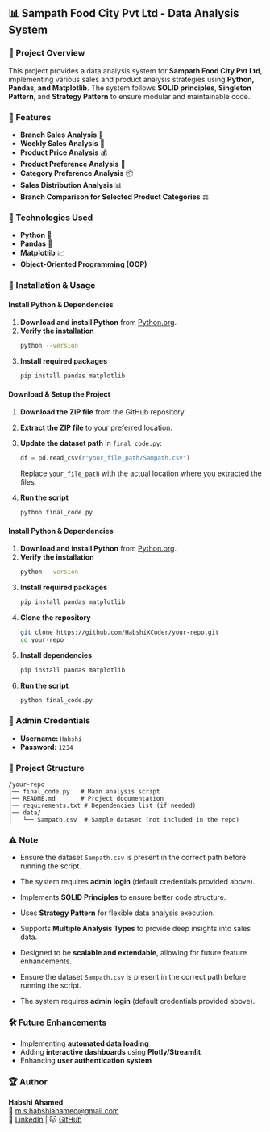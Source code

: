 ## 📊 Sampath Food City Pvt Ltd - Data Analysis System  

### 📌 Project Overview  
This project provides a data analysis system for **Sampath Food City Pvt Ltd**, implementing various sales and product analysis strategies using **Python, Pandas, and Matplotlib**. The system follows **SOLID principles**, **Singleton Pattern**, and **Strategy Pattern** to ensure modular and maintainable code.  

### 🚀 Features  
- **Branch Sales Analysis** 📍  
- **Weekly Sales Analysis** 📅  
- **Product Price Analysis** 💰  
- **Product Preference Analysis** 🛒  
- **Category Preference Analysis** 📦  
- **Sales Distribution Analysis** 📊  
- **Branch Comparison for Selected Product Categories** ⚖️  

### 🏰 Technologies Used  
- **Python** 🐍  
- **Pandas** 🏡  
- **Matplotlib** 📈  
- **Object-Oriented Programming (OOP)**  

### 🔧 Installation & Usage

#### Install Python & Dependencies
1. **Download and install Python** from [Python.org](https://www.python.org/downloads/).
2. **Verify the installation**
   ```sh
   python --version
   ```
3. **Install required packages**
   ```sh
   pip install pandas matplotlib
   ```

#### Download & Setup the Project
1. **Download the ZIP file** from the GitHub repository.
2. **Extract the ZIP file** to your preferred location.
3. **Update the dataset path** in `final_code.py`:
   ```python
   df = pd.read_csv(r"your_file_path/Sampath.csv")
   ```
   Replace `your_file_path` with the actual location where you extracted the files.

4. **Run the script**
   ```sh
   python final_code.py
   ```

#### Install Python & Dependencies
1. **Download and install Python** from [Python.org](https://www.python.org/downloads/).
2. **Verify the installation**
   ```sh
   python --version
   ```
3. **Install required packages**
   ```sh
   pip install pandas matplotlib
   ```  
1. **Clone the repository**  
   ```sh
   git clone https://github.com/HabshiXCoder/your-repo.git
   cd your-repo
   ```
2. **Install dependencies**  
   ```sh
   pip install pandas matplotlib
   ```
3. **Run the script**  
   ```sh
   python final_code.py
   ```

### 💂‍️ Admin Credentials  
- **Username:** `Habshi`  
- **Password:** `1234`  

### 📂 Project Structure  
```
/your-repo
│── final_code.py   # Main analysis script
│── README.md       # Project documentation
│── requirements.txt # Dependencies list (if needed)
│── data/
│   └── Sampath.csv  # Sample dataset (not included in the repo)
```

### ⚠️ Note  
- Ensure the dataset `Sampath.csv` is present in the correct path before running the script.  
- The system requires **admin login** (default credentials provided above).  
- Implements **SOLID Principles** to ensure better code structure.  
- Uses **Strategy Pattern** for flexible data analysis execution.  
- Supports **Multiple Analysis Types** to provide deep insights into sales data.  
- Designed to be **scalable and extendable**, allowing for future feature enhancements.  
  
- Ensure the dataset `Sampath.csv` is present in the correct path before running the script.  
- The system requires **admin login** (default credentials provided above).  

### 🛠 Future Enhancements  
- Implementing **automated data loading**  
- Adding **interactive dashboards** using **Plotly/Streamlit**  
- Enhancing **user authentication system**  

### 🏆 Author  
**Habshi Ahamed**  
📧 [m.s.habshiahamed@gmail.com](mailto:m.s.habshiahamed@gmail.com)  
👒 [LinkedIn](https://www.linkedin.com/in/habshi-ahamed-271691295) | 🐱 [GitHub](https://github.com/HabshiXCoder)  
